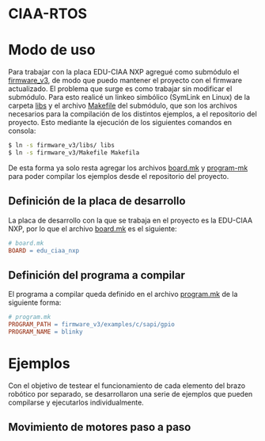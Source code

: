 # CIAA-RTOS

# Modo de uso
Para trabajar con la placa EDU-CIAA NXP agregué como submódulo el [firmware_v3](firmware_v3/), de modo que puedo mantener el proyecto con el firmware actualizado. El problema que surge es como trabajar sin modificar el submódulo. Para esto realicé un linkeo simbólico (SymLink en Linux) de la carpeta [libs](libs/) y el archivo [Makefile](Makefile) del submódulo, que son los archivos necesarios para la compilación de los distintos ejemplos, a el repositorio del proyecto. Esto mediante la ejecución de los siguientes comandos en consola:

```bash
$ ln -s firmware_v3/libs/ libs
$ ln -s firmware_v3/Makefile Makefila
```

De esta forma ya solo resta agregar los archivos [board.mk](board.mk) y [program-mk](program.mk) para poder compilar los ejemplos desde el repositorio del proyecto.

## Definición de la placa de desarrollo
La placa de desarrollo con la que se trabaja en el proyecto es la EDU-CIAA NXP, por lo que el archivo [board.mk](board.mk) es el siguiente:

```mk
# board.mk
BOARD = edu_ciaa_nxp
```

## Definición del programa a compilar
El programa a compilar queda definido en el archivo [program.mk](program.mk) de la siguiente forma:

```mk
# program.mk
PROGRAM_PATH = firmware_v3/examples/c/sapi/gpio
PROGRAM_NAME = blinky
```

# Ejemplos
Con el objetivo de testear el funcionamiento de cada elemento del brazo robótico por separado, se desarrollaron una serie de ejemplos que pueden compilarse y ejecutarlos individualmente.

## Movimiento de motores paso a paso